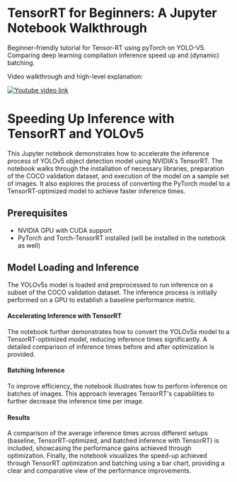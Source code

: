 # TensorRT for Beginners: A Jupyter Notebook Walkthrough

Beginner-friendly tutorial for Tensor-RT using pyTorch on YOLO-V5.
Comparing deep learning compilation inference speed up and (dynamic) batching.

Video walkthrough and high-level explanation:

[![Youtube video link](https://img.youtube.com/vi/qAuRG0DBCNM/0.jpg)](https://youtu.be/qAuRG0DBCNM)


# Speeding Up Inference with TensorRT and YOLOv5

This Jupyter notebook demonstrates how to accelerate the inference process of YOLOv5 object detection model using NVIDIA's TensorRT. The notebook walks through the installation of necessary libraries, preparation of the COCO validation dataset, and execution of the model on a sample set of images. It also explores the process of converting the PyTorch model to a TensorRT-optimized model to achieve faster inference times.

## Prerequisites
- NVIDIA GPU with CUDA support
- PyTorch and Torch-TensorRT installed (will be installed in the notebook as well)

## Model Loading and Inference
The YOLOv5s model is loaded and preprocessed to run inference on a subset of the COCO validation dataset. The inference process is initially performed on a GPU to establish a baseline performance metric.

#### Accelerating Inference with TensorRT
The notebook further demonstrates how to convert the YOLOv5s model to a TensorRT-optimized model, reducing inference times significantly. A detailed comparison of inference times before and after optimization is provided.

#### Batching Inference
To improve efficiency, the notebook illustrates how to perform inference on batches of images. This approach leverages TensorRT's capabilities to further decrease the inference time per image.

#### Results
A comparison of the average inference times across different setups (baseline, TensorRT-optimized, and batched inference with TensorRT) is included, showcasing the performance gains achieved through optimization.
Finally, the notebook visualizes the speed-up achieved through TensorRT optimization and batching using a bar chart, providing a clear and comparative view of the performance improvements.
